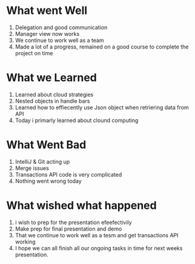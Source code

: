 What went Well
==============
1. Delegation and good communication
2. Manager view now works
3. We continue to work well as a team
4. Made a lot of a progress, remained on a good course to complete the project on time

What we Learned
==============
1. Learned about cloud strategies
2. Nested objects in handle bars
3. Learned how to effiecently use Json object when retriering data from API
4. Today i primarly learned about clound computing

What Went Bad
=============
1. IntelliJ & Git acting up
2. Merge issues
3. Transactions API code is very complicated
4. Nothing went wrong today

What wished what happened
========================
1. i wish to prep for the presentation efeefectivily
2. Make prep for final presentation and demo
3. That we continue to work well as a tesm and get transactions API working
4. I hope we can all finish all our ongoing tasks in time for next weeks presentation.

